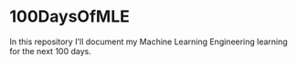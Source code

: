 # 100DaysOfMLE

In this repository I'll document my Machine Learning Engineering learning for the next 100 days. 
